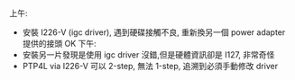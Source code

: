 上午: 
- 安裝 I226-V (igc driver), 遇到硬碟接觸不良, 重新換另一個 power adapter 提供的接頭 OK
下午:
- 安裝另一片發現是使用 igc driver 沒錯,但是硬體資訊卻是 I127, 非常奇怪
- PTP4L via I226-V 可以 2-step, 無法 1-step, 追溯到必須手動修改 driver
